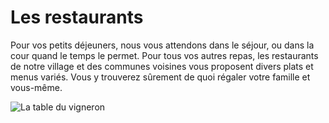 # Les restaurants
 
Pour vos petits déjeuners, nous vous attendons dans le séjour, ou dans la cour quand le temps le permet.
Pour tous vos autres repas, les restaurants de notre village et des communes voisines vous proposent divers plats et menus variés. Vous y trouverez sûrement de quoi régaler votre famille et vous-même.  


![La table du vigneron](/images/restaurants.jpg)